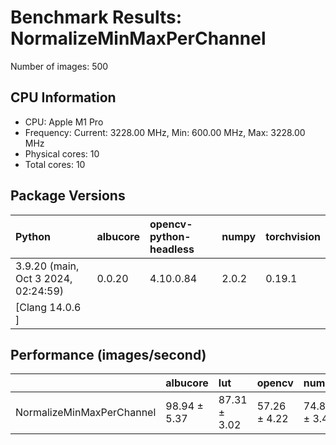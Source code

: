 # Benchmark Results: NormalizeMinMaxPerChannel

Number of images: 500

## CPU Information

- CPU: Apple M1 Pro
- Frequency: Current: 3228.00 MHz, Min: 600.00 MHz, Max: 3228.00 MHz
- Physical cores: 10
- Total cores: 10

## Package Versions

| Python                                | albucore   | opencv-python-headless   | numpy   | torchvision   |
|:--------------------------------------|:-----------|:-------------------------|:--------|:--------------|
| 3.9.20 (main, Oct  3 2024, 02:24:59)  | 0.0.20     | 4.10.0.84                | 2.0.2   | 0.19.1        |
| [Clang 14.0.6 ]                       |            |                          |         |               |

## Performance (images/second)

|                           | albucore     | lut          | opencv       | numpy        | simsimd   |
|:--------------------------|:-------------|:-------------|:-------------|:-------------|:----------|
| NormalizeMinMaxPerChannel | 98.94 ± 5.37 | 87.31 ± 3.02 | 57.26 ± 4.22 | 74.85 ± 3.41 | N/A       |
